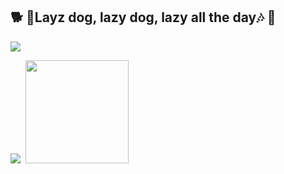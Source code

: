 ## 🐕 🎵Layz dog, lazy dog, lazy all the day🎶 🐶

<kbd>![](https://github-readme-stats.vercel.app/api?username=maplerecall&show_icons=true&theme=transparent&rank_icon=github&hide_border=true&card_width=478)</kbd>

<kbd>![](https://github-readme-stats.vercel.app/api/top-langs/?username=maplerecall&theme=transparent&layout=compact&hide_border=true) <img src="https://github.com/MapleRecall/MapleRecall/assets/18360825/917f50c2-290f-44b8-bc1d-f65c327860c3)" height="165" ></kbd>
